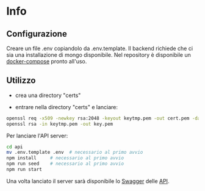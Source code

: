 # Info

## Configurazione

Creare un file .env copiandolo da .env.template. Il backend richiede che ci sia una installazione di mongo disponibile. Nel repository è disponibile un [docker-compose](../docker) pronto all'uso.

## Utilizzo

- crea una directory "certs"

- entrare nella directory "certs" e lanciare:

```bash
openssl req -x509 -newkey rsa:2048 -keyout keytmp.pem -out cert.pem -days 365
openssl rsa -in keytmp.pem -out key.pem
```

Per lanciare l'API server:

```bash
cd api
mv .env.template .env  # necessario al primo avvio
npm install     # necessario al primo avvio
npm run seed    # necessario al primo avvio
npm run start
```

Una volta lanciato il server sarà disponibile lo [Swagger](https://swagger.io/docs) delle [API](http://localhost:3001/docs/).
